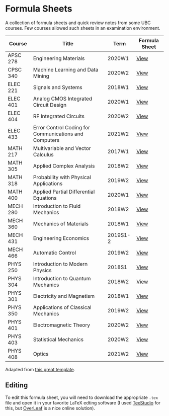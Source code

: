 # Formula Sheets
A collection of formula sheets and quick review notes from some UBC courses. Few courses allowed such sheets in an examination environment.

| Course | Title | Term | Formula Sheet |
| --- | --- | --- | --- |
| APSC 278 | Engineering Materials | 2020W1 | [View](https://docs.google.com/viewer?url=https://github.com/DonneyF/formula-sheets/raw/master/APSC%20278%20-%20Engineering%20Materials/apsc278fs.pdf) |
| CPSC 340 | Machine Learning and Data Mining | 2020W2 | [View](https://docs.google.com/viewer?url=https://github.com/DonneyF/formula-sheets/raw/master/CPSC%20340%20-%20Machine%20Learning%20and%20Data%20Mining/cpsc340fs.pdf) |
| ELEC 221 | Signals and Systems | 2018W1| [View](https://docs.google.com/viewer?url=https://github.com/DonneyF/formula-sheets/raw/master/ELEC%20221%20-%20Signals%20and%20Systems/elec221fs.pdf) |
| ELEC 401 | Analog CMOS Integrated Circuit Design | 2020W1| [View](https://docs.google.com/viewer?url=https://github.com/DonneyF/formula-sheets/raw/master/ELEC%20401%20-%20Analog%20CMOS%20Integrated%20Circuit%20Design/elec401fs.pdf) |
| ELEC 404 | RF Integrated Circuits | 2020W2| [View](https://docs.google.com/viewer?url=https://github.com/DonneyF/formula-sheets/raw/master/ELEC%20404%20-%20RF%20Integrated%20Circuits/elec404fs.pdf) |
| ELEC 433 | Error Control Coding for Communications and Computers | 2021W2 | [View](https://docs.google.com/viewer?url=https://github.com/DonneyF/formula-sheets/raw/master/ELEC%20433%20-%20OError%20Control%20Coding%20for%20Communications%20and%20Computers/elec433fs.pdf) |
| MATH 217 | Multivariable and Vector Calculus | 2017W1 | [View](https://docs.google.com/viewer?url=https://github.com/DonneyF/formula-sheets/raw/master/MATH%20217%20-%20Multivariable%20and%20Vector%20Calculus/math217fs.pdf) |
| MATH 305 | Applied Complex Analysis | 2018W2 | [View](https://docs.google.com/viewer?url=https://github.com/DonneyF/formula-sheets/raw/master/MATH%20305%20-%20Applied%20Complex%20Analysis/math305fs.pdf) |
| MATH 318 | Probability with Physical Applications | 2019W2 | [View](https://docs.google.com/viewer?url=https://github.com/DonneyF/formula-sheets/raw/master/MATH%20318%20-%20Probability%20with%20Physical%20Applications/math318fs.pdf) |
| MATH 400 | Applied Partial Differential Equations | 2020W1 | [View](https://docs.google.com/viewer?url=https://github.com/DonneyF/formula-sheets/raw/master/MATH%20400%20-%20Applied%20Partial%20Differential%20Equations/math400fs.pdf) |
| MECH 280 | Introduction to Fluid Mechanics | 2018W2 | [View](https://docs.google.com/viewer?url=https://github.com/DonneyF/formula-sheets/raw/master/MECH%20280%20-%20Introduction%20to%20Fluid%20Mechanics/mech280fs.pdf) |
| MECH 360 | Mechanics of Materials | 2018W1 | [View](https://docs.google.com/viewer?url=https://github.com/DonneyF/formula-sheets/raw/master/MECH%20360%20-%20Mechanics%20of%20Materials/mech360fs.pdf) |
| MECH 431 | Engineering Economics | 2019S1-2 | [View](https://docs.google.com/viewer?url=https://github.com/DonneyF/formula-sheets/raw/master/MECH%20431%20-%20Engineering%20Economics/mech431fs.pdf) |
| MECH 466 | Automatic Control | 2019W2 | [View](https://docs.google.com/viewer?url=https://github.com/DonneyF/formula-sheets/raw/master/MECH%20466%20-%20Automatic%20Control/mech466fs.pdf) |
| PHYS 250 | Introduction to Modern Physics | 2018S1 | [View](https://docs.google.com/viewer?url=https://github.com/DonneyF/formula-sheets/raw/master/PHYS%20250%20-%20Introduction%20to%20Modern%20Physics/phys250finalfs.pdf) |
| PHYS 304 | Introduction to Quantum Mechanics | 2018W2 | [View](https://docs.google.com/viewer?url=https://github.com/DonneyF/formula-sheets/raw/master/PHYS%20304%20-%20Introduction%20to%20Quantum%20Mechanics/phys304fs.pdf) |
| PHYS 301 | Electricity and Magnetism | 2018W1 | [View](https://docs.google.com/viewer?url=https://github.com/DonneyF/formula-sheets/raw/master/PHYS%20301%20-%20Electricity%20and%20Magnetism/phys301fs.pdf) |
| PHYS 350 | Applications of Classical Mechanics | 2019W2 | [View](https://docs.google.com/viewer?url=https://github.com/DonneyF/formula-sheets/raw/master/PHYS%20350%20-%20Applications%20of%20Classical%20Mechanics/phys350fs.pdf) |
| PHYS 401 | Electromagnetic Theory | 2020W2 | [View](https://docs.google.com/viewer?url=https://github.com/DonneyF/formula-sheets/raw/master/PHYS%20401%20-%20Electromagnetic%20Theory/phys401fs.pdf) |
| PHYS 403 | Statistical Mechanics | 2020W2 | [View](https://docs.google.com/viewer?url=https://github.com/DonneyF/formula-sheets/raw/master/PHYS%20403%20-%20Statistical%20Mechanics/phys403fs.pdf) |
| PHYS 408 | Optics | 2021W2 | [View](https://docs.google.com/viewer?url=https://github.com/DonneyF/formula-sheets/raw/master/PHYS%20408%20-%20Optics/phys408fs.pdf) |


Adapted from [this great template](https://wch.github.io/latexsheet/).

## Editing

To edit this formula sheet, you will need to download the appropriate `.tex` file and open it in your favorite LaTeX edting software (I used [TexStudio](https://www.texstudio.org/) for this, but [OverLeaf](https://www.overleaf.com/) is a nice online solution).
